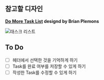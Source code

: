 ## 참고할 디자인

**[Do More Task List](https://dribbble.com/shots/5985329-Do-More-Task-List/attachments/11174366?mode=media) designd by Brian Plemons**

![태스크 리스트](https://cdn.dribbble.com/users/28033/screenshots/5985329/media/e6f6927e747fd47891fcbb01789a7175.png)

## To Do

- [ ] 헤더에서 선택한 것을 기억하게 하기
- [ ] Task를 완료 여부를 저장할 수 있게 하기
- [ ] 작성한 Task를 수정할 수 있게 하기

